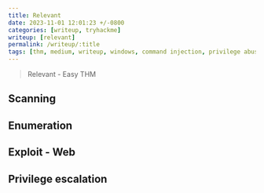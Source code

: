 ```yaml
---
title: Relevant
date: 2023-11-01 12:01:23 +/-0800
categories: [writeup, tryhackme]
writeup: [relevant]
permalink: /writeup/:title
tags: [thm, medium, writeup, windows, command injection, privilege abuse]     # TAG names should always be lowercase
---
```


> Relevant - Easy THM

## Scanning
## Enumeration
## Exploit - Web
## Privilege escalation